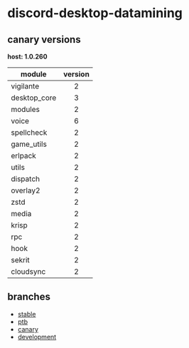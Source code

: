 # discord-desktop-datamining

## canary versions

**host: 1.0.260**

| module | version |
| ------ | :-----: |
| vigilante | 2 |
| desktop_core | 3 |
| modules | 2 |
| voice | 6 |
| spellcheck | 2 |
| game_utils | 2 |
| erlpack | 2 |
| utils | 2 |
| dispatch | 2 |
| overlay2 | 2 |
| zstd | 2 |
| media | 2 |
| krisp | 2 |
| rpc | 2 |
| hook | 2 |
| sekrit | 2 |
| cloudsync | 2 |

## branches

- [stable](https://github.com/OpenAsar/discord-desktop-datamining/tree/stable)
- [ptb](https://github.com/OpenAsar/discord-desktop-datamining/tree/ptb)
- [canary](https://github.com/OpenAsar/discord-desktop-datamining/tree/canary)
- [development](https://github.com/OpenAsar/discord-desktop-datamining/tree/development)